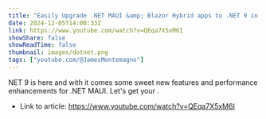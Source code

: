 ```yaml
---
title: "Easily Upgrade .NET MAUI &amp; Blazor Hybrid apps to .NET 9 in Minutes"
date: 2024-12-05T14:00:33Z
link: https://www.youtube.com/watch?v=QEqa7X5xM6I
showShare: false
showReadTime: false
thumbnail: images/dotnet.png
tags: ["youtube.com/@JamesMontemagno"]
---
```

NET 9 is here and with it comes some sweet new features and performance enhancements for .NET MAUI. Let's get your .

- Link to article: https://www.youtube.com/watch?v=QEqa7X5xM6I